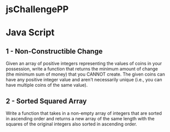 # jsChallengePP

# Java Script
## 1 - Non-Constructible Change

  Given an array of positive integers representing the values of coins in your possession, write a function that returns the minimum amount of change (the  minimum sum of money) that you  CANNOT create. The given coins can have
  any positive integer value and aren't necessarily unique (i.e., you can have multiple coins of the same value).
  
## 2 - Sorted Squared Array
  Write a function that takes in a non-empty array of integers that are sorted  in ascending order and returns a new array of the same length with the squares  of the original integers also sorted in ascending order.
